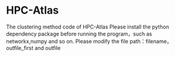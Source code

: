 # HPC-Atlas
The clustering method code of HPC-Atlas
Please install the python dependency package before running the program，such as networkx,numpy and so on.
Please modify the file path：filename， outfile_first and outfile
